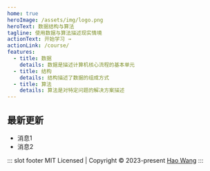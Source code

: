 ```yaml
---
home: true
heroImage: /assets/img/logo.png
heroText: 数据结构与算法
tagline: 使用数据与算法描述现实情境
actionText: 开始学习 →
actionLink: /course/
features:
  - title: 数据
    details: 数据是描述计算机核心流程的基本单元
  - title: 结构
    details: 结构描述了数据的组成方式
  - title: 算法
    details: 算法是对特定问题的解决方案描述
---
```


## 最新更新
- 消息1
- 消息2

::: slot footer
MIT Licensed | Copyright © 2023-present [Hao Wang](https://wayenhfut.com)
:::
